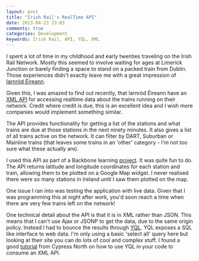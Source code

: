 ```yaml
---
layout: post
title: "Irish Rail's RealTime API"
date: 2013-04-23 23:03
comments: true
categories: Development
keywords: Irish Rail, API, YQL, XML
---
```


I spent a lot of time in my childhood and early twenties traveling on the Irish Rail Network. Mostly this seemed to involve waiting for ages at Limerick Junction or barely finding a space to stand on a packed train from Dublin. Those experiences didn't exactly leave me with a great impression of [Iarnród Éireann][]. 

Given this, I was amazed to find out recently, that Iarnród Éireann have an [XML API][] for accessing realtime data about the trains running on their network. Credit where credit is due, this is an excellent idea and I wish more companies would implement something similar.

The API provides functionality for getting a list of the stations and what trains are due at those stations in the next ninety minutes. It also gives a list of all trains active on the network. It can filter by DART, Suburban or Mainline trains (that leaves some trains in an 'other' category - I'm not too sure what these actually are). 

I used this API as part of a Backbone learning [project][]. It was quite fun to do. The API returns latitude and longitude coordinates for each station and train, allowing them to be plotted on a Google Map widget. I never realised there were so many stations in Ireland until I saw them plotted on the map.

One issue I ran into was testing the application with live data. Given that I was programming this at night after work, you'd soon reach a time when there are very few trains left on the network!

One technical detail about the API is that it is in XML rather than JSON. This means that I can't use Ajax or JSONP to get the data, due to the same origin policy. Instead I had to bounce the results through [YQL][]. YQL exposes a SQL like interface to web data. I'm only using a basic 'select all' query here but looking at their site you can do lots of cool and complex stuff. I found a good [tutorial][] from Cypress North on how to use YQL in your code to consume an XML API.

[Iarnród Éireann]: http://www.irishrail.ie
[XML API]: http://api.irishrail.ie/realtime/index.htm
[YQL]: http://developer.yahoo.com/yql/
[project]: http://www.gerardcondon.com/projects/irishrail/index.html
[tutorial]: http://www.cypressnorth.com/blog/programming/cross-domain-ajax-request-with-xml-response-for-iefirefoxchrome-safari-jquery/